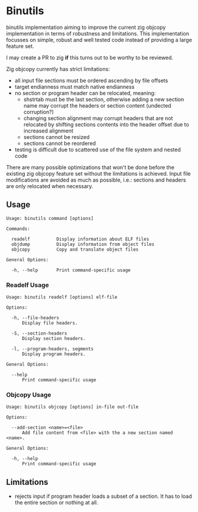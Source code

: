# Binutils

binutils implementation aiming to improve the current zig objcopy implementation in terms of robustness and limitations.
This implementation focusses on simple, robust and well tested code instead of providing a large feature set.

I may create a PR to zig **if** this turns out to be worthy to be reviewed.

Zig objcopy currently has strict limitations:

* all input file sections must be ordered ascending by file offsets
* target endianness must match native endianness
* no section or program header can be relocated, meaning:
    * shstrtab must be the last section, otherwise adding a new section name may corrupt the headers or section content (undected corruption?)
    * changing section alignment may corrupt headers that are not relocated by shifting sections contents into the header offset due to increased alignment
    * sections cannot be resized
    * sections cannot be reordered
* testing is difficult due to scattered use of the file system and nested code

There are many possible optimizations that won't be done before the existing zig objcopy feature set without the limitations is achieved.
Input file modifications are avoided as much as possible, i.e.: sections and headers are only relocated when necessary.

## Usage

```
Usage: binutils command [options]

Commands:

  readelf          Display information about ELF files
  objdump          Display information from object files
  objcopy          Copy and translate object files

General Options:

  -h, --help       Print command-specific usage
```

### Readelf Usage

```
Usage: binutils readelf [options] elf-file

Options:

  -h, --file-headers
      Display file headers.

  -S, --section-headers
      Display section headers.

  -l, --program-headers, segments
      Display program headers.

General Options:

  --help
      Print command-specific usage

```

### Objcopy Usage

```
Usage: binutils objcopy [options] in-file out-file

Options:

  --add-section <name>=<file>
      Add file content from <file> with the a new section named <name>.

General Options:

  -h, --help
      Print command-specific usage

```

## Limitations

* rejects input if program header loads a subset of a section. It has to load the entire section or nothing at all.

